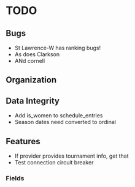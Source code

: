 TODO
====

## Bugs
* St Lawrence-W has ranking bugs!
* As does Clarkson
* ANd cornell

## Organization

## Data Integrity
* Add is_women to schedule_entries
* Season dates need converted to ordinal

## Features
* If provider provides tournament info, get that
* Test connection circuit breaker

### Fields

